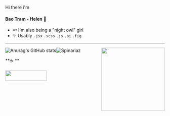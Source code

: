 


Hi there i'm <h4>Bao Tram - Helen 🍑</h4>

   -   💤 I'm also being a "night owl" girl 
   -   ✨ Usably `.jsx` `.scss` `.js` `.ai` `.fig`
***
</h3> 

<img align='right' src="https://user-images.githubusercontent.com/68039038/179959200-9da19676-48f5-4632-83da-77a8e7ee9bad.gif" width="200">

![Anurag's GitHub stats](https://github-readme-stats.vercel.app/api?username=HelenDao1501&theme=radical&show_icons=true)![Spinariaz](https://github-readme-stats.vercel.app/api/top-langs/?username=HelenDao1501&layout=compact&theme=radical) 

**☕ ** <br> <br>
<a href="https://www.youtube.com/watch?v=dQw4w9WgXcQ"><img src="https://img.shields.io/badge/PayPal-00457C?style=for-the-badge&logo=paypal&logoColor=white" height="33" width="130" /></a>
